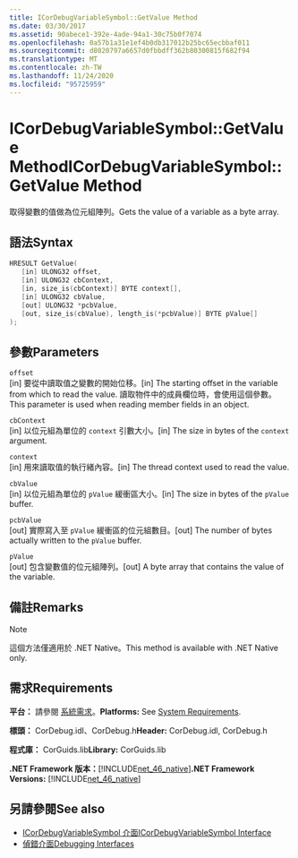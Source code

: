```yaml
---
title: ICorDebugVariableSymbol::GetValue Method
ms.date: 03/30/2017
ms.assetid: 90abece1-392e-4ade-94a1-30c75b0f7074
ms.openlocfilehash: 0a57b1a31e1ef4b0db317012b25bc65ecbbaf011
ms.sourcegitcommit: d8020797a6657d0fbbdff362b80300815f682f94
ms.translationtype: MT
ms.contentlocale: zh-TW
ms.lasthandoff: 11/24/2020
ms.locfileid: "95725959"
---
```

# <a name="icordebugvariablesymbolgetvalue-method"></a><span data-ttu-id="453c3-102">ICorDebugVariableSymbol::GetValue Method</span><span class="sxs-lookup"><span data-stu-id="453c3-102">ICorDebugVariableSymbol::GetValue Method</span></span>

<span data-ttu-id="453c3-103">取得變數的值做為位元組陣列。</span><span class="sxs-lookup"><span data-stu-id="453c3-103">Gets the value of a variable as a byte array.</span></span>  
  
## <a name="syntax"></a><span data-ttu-id="453c3-104">語法</span><span class="sxs-lookup"><span data-stu-id="453c3-104">Syntax</span></span>  
  
```cpp  
HRESULT GetValue(  
   [in] ULONG32 offset,  
   [in] ULONG32 cbContext,  
   [in, size_is(cbContext)] BYTE context[],  
   [in] ULONG32 cbValue,  
   [out] ULONG32 *pcbValue,  
   [out, size_is(cbValue), length_is(*pcbValue)] BYTE pValue[]  
);  
```  
  
## <a name="parameters"></a><span data-ttu-id="453c3-105">參數</span><span class="sxs-lookup"><span data-stu-id="453c3-105">Parameters</span></span>  

 `offset`  
 <span data-ttu-id="453c3-106">[in] 要從中讀取值之變數的開始位移。</span><span class="sxs-lookup"><span data-stu-id="453c3-106">[in] The starting offset in the variable from which to read the value.</span></span> <span data-ttu-id="453c3-107">讀取物件中的成員欄位時，會使用這個參數。</span><span class="sxs-lookup"><span data-stu-id="453c3-107">This parameter is used when reading member fields in an object.</span></span>  
  
 `cbContext`  
 <span data-ttu-id="453c3-108">[in] 以位元組為單位的 `context` 引數大小。</span><span class="sxs-lookup"><span data-stu-id="453c3-108">[in] The size in bytes of the `context` argument.</span></span>  
  
 `context`  
 <span data-ttu-id="453c3-109">[in] 用來讀取值的執行緒內容。</span><span class="sxs-lookup"><span data-stu-id="453c3-109">[in] The thread context used to read the value.</span></span>  
  
 `cbValue`  
 <span data-ttu-id="453c3-110">[in] 以位元組為單位的 `pValue` 緩衝區大小。</span><span class="sxs-lookup"><span data-stu-id="453c3-110">[in] The size in bytes of the `pValue` buffer.</span></span>  
  
 `pcbValue`  
 <span data-ttu-id="453c3-111">[out] 實際寫入至 `pValue` 緩衝區的位元組數目。</span><span class="sxs-lookup"><span data-stu-id="453c3-111">[out] The number of bytes actually written to the `pValue` buffer.</span></span>  
  
 `pValue`  
 <span data-ttu-id="453c3-112">[out] 包含變數值的位元組陣列。</span><span class="sxs-lookup"><span data-stu-id="453c3-112">[out] A byte array that contains the value of the variable.</span></span>  
  
## <a name="remarks"></a><span data-ttu-id="453c3-113">備註</span><span class="sxs-lookup"><span data-stu-id="453c3-113">Remarks</span></span>  
  
> [!NOTE]
> <span data-ttu-id="453c3-114">這個方法僅適用於 .NET Native。</span><span class="sxs-lookup"><span data-stu-id="453c3-114">This method is available with .NET Native only.</span></span>  
  
## <a name="requirements"></a><span data-ttu-id="453c3-115">需求</span><span class="sxs-lookup"><span data-stu-id="453c3-115">Requirements</span></span>  

 <span data-ttu-id="453c3-116">**平台：** 請參閱 [系統需求](../../get-started/system-requirements.md)。</span><span class="sxs-lookup"><span data-stu-id="453c3-116">**Platforms:** See [System Requirements](../../get-started/system-requirements.md).</span></span>  
  
 <span data-ttu-id="453c3-117">**標頭：** CorDebug.idl、CorDebug.h</span><span class="sxs-lookup"><span data-stu-id="453c3-117">**Header:** CorDebug.idl, CorDebug.h</span></span>  
  
 <span data-ttu-id="453c3-118">**程式庫：** CorGuids.lib</span><span class="sxs-lookup"><span data-stu-id="453c3-118">**Library:** CorGuids.lib</span></span>  
  
 <span data-ttu-id="453c3-119">**.NET Framework 版本：**[!INCLUDE[net_46_native](../../../../includes/net-46-native-md.md)]</span><span class="sxs-lookup"><span data-stu-id="453c3-119">**.NET Framework Versions:** [!INCLUDE[net_46_native](../../../../includes/net-46-native-md.md)]</span></span>  
  
## <a name="see-also"></a><span data-ttu-id="453c3-120">另請參閱</span><span class="sxs-lookup"><span data-stu-id="453c3-120">See also</span></span>

- [<span data-ttu-id="453c3-121">ICorDebugVariableSymbol 介面</span><span class="sxs-lookup"><span data-stu-id="453c3-121">ICorDebugVariableSymbol Interface</span></span>](icordebugvariablesymbol-interface.md)
- [<span data-ttu-id="453c3-122">偵錯介面</span><span class="sxs-lookup"><span data-stu-id="453c3-122">Debugging Interfaces</span></span>](debugging-interfaces.md)
